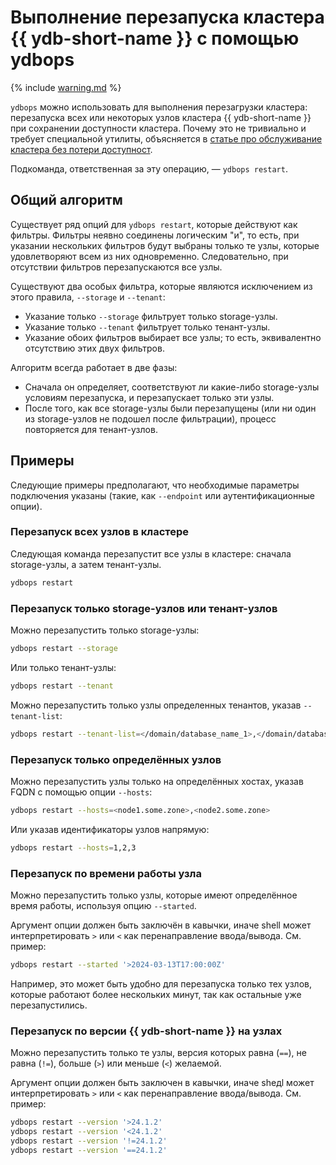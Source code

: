 # Выполнение перезапуска кластера {{ ydb-short-name }} с помощью ydbops

{% include [warning.md](_includes/warning.md) %}

`ydbops` можно использовать для выполнения перезагрузки кластера: перезапуска всех или некоторых узлов кластера {{ ydb-short-name }} при сохранении доступности кластера. Почему это не тривиально и требует специальной утилиты, объясняется в [статье про обслуживание кластера без потери доступност](../../devops/manual/maintenance-without-downtime).

Подкоманда, ответственная за эту операцию, — `ydbops restart`.

## Общий алгоритм

Существует ряд опций для `ydbops restart`, которые действуют как фильтры. Фильтры неявно соединены логическим "и", то есть, при указании нескольких фильтров будут выбраны только те узлы, которые удовлетворяют всем из них одновременно. Следовательно, при отсутствии фильтров перезапускаются все узлы.

Существуют два особых фильтра, которые являются исключением из этого правила, `--storage` и `--tenant`:
- Указание только `--storage` фильтрует только storage-узлы.
- Указание только `--tenant` фильтрует только тенант-узлы.
- Указание обоих фильтров выбирает все узлы; то есть, эквивалентно отсутствию этих двух фильтров.

Алгоритм всегда работает в две фазы:

- Сначала он определяет, соответствуют ли какие-либо storage-узлы условиям перезапуска, и перезапускает только эти узлы.
- После того, как все storage-узлы были перезапущены (или ни один из storage-узлов не подошел после фильтрации), процесс повторяется для тенант-узлов.

## Примеры

Следующие примеры предполагают, что необходимые параметры подключения указаны (такие, как `--endpoint` или аутентификационные опции).

### Перезапуск всех узлов в кластере

Следующая команда перезапустит все узлы в кластере: сначала storage-узлы, а затем тенант-узлы.

```bash
ydbops restart 
```

### Перезапуск только storage-узлов или тенант-узлов

Можно перезапустить только storage-узлы:

```bash
ydbops restart --storage
```

Или только тенант-узлы:

```bash
ydbops restart --tenant
```

Можно перезапустить только узлы определенных тенантов, указав `--tenant-list`:

```bash
ydbops restart --tenant-list=</domain/database_name_1>,</domain/database_name_2>,...
```

### Перезапуск только определённых узлов

Можно перезапустить узлы только на определённых хостах, указав FQDN с помощью опции `--hosts`:

```bash
ydbops restart --hosts=<node1.some.zone>,<node2.some.zone>
```

Или указав идентификаторы узлов напрямую:

```bash
ydbops restart --hosts=1,2,3
```

### Перезапуск по времени работы узла

Можно перезапустить только узлы, которые имеют определённое время работы, используя опцию `--started`.

Аргумент опции должен быть заключён в кавычки, иначе shell может интерпретировать `>` или `<` как перенаправление ввода/вывода. См. пример:

```bash
ydbops restart --started '>2024-03-13T17:00:00Z'
```

Например, это может быть удобно для перезапуска только тех узлов, которые работают более нескольких минут, так как остальные уже перезапустились.

### Перезапуск по версии {{ ydb-short-name }} на узлах

Можно перезапустить только те узлы, версия которых равна (`==`), не равна (`!=`), больше (`>`) или меньше (`<`) желаемой.

Аргумент опции должен быть заключен в кавычки, иначе sheдl может интерпретировать `>` или `<` как перенаправление ввода/вывода. См. пример:

```bash
ydbops restart --version '>24.1.2'
ydbops restart --version '<24.1.2'
ydbops restart --version '!=24.1.2'
ydbops restart --version '==24.1.2'
```
